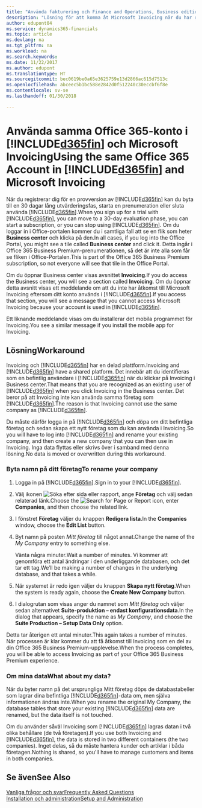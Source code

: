 ```yaml
---
title: "Använda fakturering och Finance and Operations, Business edition | Microsoft Docs"
description: "Lösning för att komma åt Microsoft Invoicing när du har registrerat dig för Dynamics 365 for Finance and Operations, Business edition."
author: edupont04
ms.service: dynamics365-financials
ms.topic: article
ms.devlang: na
ms.tgt_pltfrm: na
ms.workload: na
ms.search.keywords: 
ms.date: 11/22/2017
ms.author: edupont
ms.translationtype: HT
ms.sourcegitcommit: bec0619be0a65e3625759e13d2866ac615d7513c
ms.openlocfilehash: abceec5b1bc588e2842d0f512240c30eccbf6f8e
ms.contentlocale: sv-se
ms.lasthandoff: 01/30/2018

---
```

# <a name="using-the-same-office-365-account-in-included365finincludesd365finlongmdmd-and-microsoft-invoicing"></a><span data-ttu-id="2c304-103">Använda samma Office 365-konto i [!INCLUDE[d365fin](includes/d365fin_long_md.md)] och Microsoft Invoicing</span><span class="sxs-lookup"><span data-stu-id="2c304-103">Using the same Office 365 Account in [!INCLUDE[d365fin](includes/d365fin_long_md.md)] and Microsoft Invoicing</span></span>
<span data-ttu-id="2c304-104">När du registrerar dig för en provversion av [!INCLUDE[d365fin](includes/d365fin_md.md)] kan du byta till en 30 dagar lång utvärderingsfas, starta en prenumeration eller sluta använda [!INCLUDE[d365fin](includes/d365fin_md.md)].</span><span class="sxs-lookup"><span data-stu-id="2c304-104">When you sign up for a trial with [!INCLUDE[d365fin](includes/d365fin_md.md)], you can move to a 30-day evaluation phase, you can start a subscription, or you can stop using [!INCLUDE[d365fin](includes/d365fin_md.md)].</span></span> <span data-ttu-id="2c304-105">Om du loggar in i Office-portalen kommer du i samtliga fall att se en flik som heter **Business center** och klicka på den.</span><span class="sxs-lookup"><span data-stu-id="2c304-105">In all cases, if you log into the Office Portal, you might see a tile called **Business center** and click it.</span></span> <span data-ttu-id="2c304-106">Detta ingår i Office 365 Business Premium-prenumerationen, så det är inte alla som får se fliken i Office-Portalen.</span><span class="sxs-lookup"><span data-stu-id="2c304-106">This is part of the Office 365 Business Premium subscription, so not everyone will see that tile in the Office Portal.</span></span>  

<span data-ttu-id="2c304-107">Om du öppnar Business center visas avsnittet **Invoicing**.</span><span class="sxs-lookup"><span data-stu-id="2c304-107">If you do access the Business center, you will see a section called **Invoicing**.</span></span> <span data-ttu-id="2c304-108">Om du öppnar detta avsnitt visas ett meddelande om att du inte har åtkomst till Microsoft Invoicing eftersom ditt konto används i [!INCLUDE[d365fin](includes/d365fin_md.md)].</span><span class="sxs-lookup"><span data-stu-id="2c304-108">If you access that section, you will see a message that you cannot access Microsoft Invoicing because your account is used in [!INCLUDE[d365fin](includes/d365fin_md.md)].</span></span>  

<span data-ttu-id="2c304-109">Ett liknande meddelande visas om du installerar det mobila programmet för Invoicing.</span><span class="sxs-lookup"><span data-stu-id="2c304-109">You see a similar message if you install the mobile app for Invoicing.</span></span>  

## <a name="workaround"></a><span data-ttu-id="2c304-110">Lösning</span><span class="sxs-lookup"><span data-stu-id="2c304-110">Workaround</span></span>
<span data-ttu-id="2c304-111">Invoicing och [!INCLUDE[d365fin](includes/d365fin_md.md)] har en delad plattform.</span><span class="sxs-lookup"><span data-stu-id="2c304-111">Invoicing and [!INCLUDE[d365fin](includes/d365fin_md.md)] have a shared platform.</span></span> <span data-ttu-id="2c304-112">Det innebär att du identifieras som en befintlig användare i [!INCLUDE[d365fin](includes/d365fin_md.md)] när du klickar på Invoicing i Business center.</span><span class="sxs-lookup"><span data-stu-id="2c304-112">That means that you are recognized as an existing user of [!INCLUDE[d365fin](includes/d365fin_md.md)] when you click Invoicing in the Business center.</span></span> <span data-ttu-id="2c304-113">Det beror på att Invoicing inte kan använda samma företag som [!INCLUDE[d365fin](includes/d365fin_md.md)].</span><span class="sxs-lookup"><span data-stu-id="2c304-113">The reason is that Invoicing cannot use the same company as [!INCLUDE[d365fin](includes/d365fin_md.md)].</span></span>  

<span data-ttu-id="2c304-114">Du måste därför logga in på [!INCLUDE[d365fin](includes/d365fin_md.md)] och döpa om ditt befintliga företag och sedan skapa ett nytt företag som du kan använda i Invoicing.</span><span class="sxs-lookup"><span data-stu-id="2c304-114">So you will have to log into [!INCLUDE[d365fin](includes/d365fin_md.md)] and rename your existing company, and then create a new company that you can then use in Invoicing.</span></span> <span data-ttu-id="2c304-115">Inga data flyttas eller skrivs över i samband med denna lösning.</span><span class="sxs-lookup"><span data-stu-id="2c304-115">No data is moved or overwritten during this workaround.</span></span>

### <a name="to-rename-your-company"></a><span data-ttu-id="2c304-116">Byta namn på ditt företag</span><span class="sxs-lookup"><span data-stu-id="2c304-116">To rename your company</span></span>
1.  <span data-ttu-id="2c304-117">Logga in på [!INCLUDE[d365fin](includes/d365fin_md.md)].</span><span class="sxs-lookup"><span data-stu-id="2c304-117">Sign in to your [!INCLUDE[d365fin](includes/d365fin_md.md)].</span></span>  
2.  <span data-ttu-id="2c304-118">Välj ikonen ![Söka efter sida eller rapport](media/ui-search/search_small.png "Ikonen Söka efter sida eller rapport"), ange **Företag** och välj sedan relaterad länk.</span><span class="sxs-lookup"><span data-stu-id="2c304-118">Choose the ![Search for Page or Report](media/ui-search/search_small.png "Search for Page or Report icon") icon, enter **Companies**, and then choose the related link.</span></span>  
3.  <span data-ttu-id="2c304-119">I fönstret **Företag** väljer du knappen **Redigera lista**.</span><span class="sxs-lookup"><span data-stu-id="2c304-119">In the **Companies** window, choose the **Edit List** button.</span></span>  
4.  <span data-ttu-id="2c304-120">Byt namn på posten *Mitt företag* till något annat.</span><span class="sxs-lookup"><span data-stu-id="2c304-120">Change the name of the *My Company* entry to something else.</span></span>  

    <span data-ttu-id="2c304-121">Vänta några minuter.</span><span class="sxs-lookup"><span data-stu-id="2c304-121">Wait a number of minutes.</span></span> <span data-ttu-id="2c304-122">Vi kommer att genomföra ett antal ändringar i den underliggande databasen, och det tar ett tag.</span><span class="sxs-lookup"><span data-stu-id="2c304-122">We’ll be making a number of changes in the underlying database, and that takes a while.</span></span>
5.  <span data-ttu-id="2c304-123">När systemet är redo igen väljer du knappen **Skapa nytt företag**.</span><span class="sxs-lookup"><span data-stu-id="2c304-123">When the system is ready again, choose the **Create New Company** button.</span></span>  
6.  <span data-ttu-id="2c304-124">I dialogrutan som visas anger du namnet som *Mitt företag* och väljer sedan alternativet **Suite-produktion – endast konfigurationsdata**.</span><span class="sxs-lookup"><span data-stu-id="2c304-124">In the dialog that appears, specify the name as *My Company*, and choose the **Suite Production – Setup Data Only** option.</span></span>  

<span data-ttu-id="2c304-125">Detta tar återigen ett antal minuter.</span><span class="sxs-lookup"><span data-stu-id="2c304-125">This again takes a number of minutes.</span></span> <span data-ttu-id="2c304-126">När processen är klar kommer du att få åtkomst till Invoicing som en del av din Office 365 Business Premium-upplevelse.</span><span class="sxs-lookup"><span data-stu-id="2c304-126">When the process completes, you will be able to access Invoicing as part of your Office 365 Business Premium experience.</span></span>  

### <a name="what-about-my-data"></a><span data-ttu-id="2c304-127">Om mina data</span><span class="sxs-lookup"><span data-stu-id="2c304-127">What about my data?</span></span>
<span data-ttu-id="2c304-128">När du byter namn på det ursprungliga Mitt företag döps de databastabeller som lagrar dina befintliga [!INCLUDE[d365fin](includes/d365fin_md.md)]-data om, men själva informationen ändras inte.</span><span class="sxs-lookup"><span data-stu-id="2c304-128">When you rename the original My Company, the database tables that store your existing [!INCLUDE[d365fin](includes/d365fin_md.md)] data are renamed, but the data itself is not touched.</span></span>  

<span data-ttu-id="2c304-129">Om du använder såväl Invoicing som [!INCLUDE[d365fin](includes/d365fin_md.md)] lagras datan i två olika behållare (de två företagen).</span><span class="sxs-lookup"><span data-stu-id="2c304-129">If you use both Invoicing and [!INCLUDE[d365fin](includes/d365fin_md.md)], the data is stored in two different containers (the two companies).</span></span> <span data-ttu-id="2c304-130">Inget delas, så du måste hantera kunder och artiklar i båda företagen.</span><span class="sxs-lookup"><span data-stu-id="2c304-130">Nothing is shared, so you'll have to manage customers and items in both companies.</span></span>  

## <a name="see-also"></a><span data-ttu-id="2c304-131">Se även</span><span class="sxs-lookup"><span data-stu-id="2c304-131">See Also</span></span>
[<span data-ttu-id="2c304-132">Vanliga frågor och svar</span><span class="sxs-lookup"><span data-stu-id="2c304-132">Frequently Asked Questions</span></span>](across-faq.md)  
[<span data-ttu-id="2c304-133">Installation och administration</span><span class="sxs-lookup"><span data-stu-id="2c304-133">Setup and Administration</span></span>](admin-setup-and-administration.md)  


